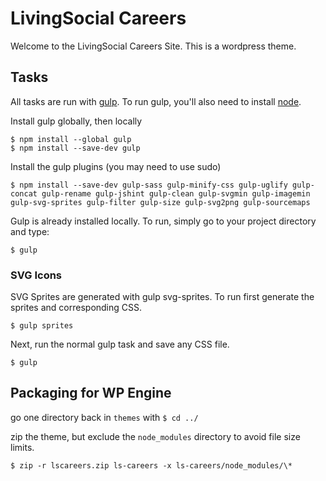 # LivingSocial Careers

Welcome to the LivingSocial Careers Site. This is a wordpress theme. 

## Tasks

All tasks are run with [gulp](http://gulpjs.com). To run gulp, you'll also need to install [node](http://nodejs.org). 

Install gulp globally, then locally
```
$ npm install --global gulp
$ npm install --save-dev gulp
```

Install the gulp plugins (you may need to use sudo)
```
$ npm install --save-dev gulp-sass gulp-minify-css gulp-uglify gulp-concat gulp-rename gulp-jshint gulp-clean gulp-svgmin gulp-imagemin gulp-svg-sprites gulp-filter gulp-size gulp-svg2png gulp-sourcemaps
```

Gulp is already installed locally. To run, simply go to your project directory and type:
```
$ gulp
```

### SVG Icons
SVG Sprites are generated with gulp svg-sprites. To run first generate the sprites and corresponding CSS.
```
$ gulp sprites
```

Next, run the normal gulp task and save any CSS file.
```
$ gulp
```

## Packaging for WP Engine
go one directory back in `themes` with `$ cd ../`

zip the theme, but exclude the `node_modules` directory to avoid file size limits. 

`$ zip -r lscareers.zip ls-careers -x ls-careers/node_modules/\*`